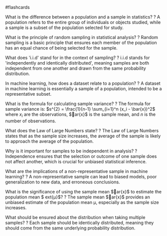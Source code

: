 #flashcards

What is the difference between a population and a sample in statistics?
?
A population refers to the entire group of individuals or objects studied, while a sample is a subset of the population selected for study.

What is the principle of random sampling in statistical analysis?
?
Random sampling is a basic principle that ensures each member of the population has an equal chance of being selected for the sample.

What does 'i.i.d' stand for in the context of sampling?
?
i.i.d stands for 'independently and identically distributed', meaning samples are both independent from one another and drawn from the same probability distribution.

In machine learning, how does a dataset relate to a population?
?
A dataset in machine learning is essentially a sample of a population, intended to be a representative subset.

What is the formula for calculating sample variance?
?
The formula for sample variance is: $s^{2} = \frac{1}{n-1} \sum_{i=1}^n (x_i - \bar{x})^2$ where $x_i$ are the observations, $ar{x}$ is the sample mean, and $n$ is the number of observations.

What does the Law of Large Numbers state?
?
The Law of Large Numbers states that as the sample size increases, the average of the sample is likely to approach the average of the population.

Why is it important for samples to be independent in analysis?
?
Independence ensures that the selection or outcome of one sample does not affect another, which is crucial for unbiased statistical inference.

What are the implications of a non-representative sample in machine learning?
?
A non-representative sample can lead to biased models, poor generalization to new data, and erroneous conclusions.

What is the significance of using the sample mean $ar{x}$ to estimate the population mean $	ext{μ}$?
?
The sample mean $ar{x}$ provides an unbiased estimate of the population mean μ, especially as the sample size increases.

What should be ensured about the distribution when taking multiple samples?
?
Each sample should be identically distributed, meaning they should come from the same underlying probability distribution.

